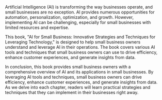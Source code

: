 

Artificial Intelligence (AI) is transforming the way businesses operate, and small businesses are no exception. AI provides numerous opportunities for automation, personalization, optimization, and growth. However, implementing AI can be challenging, especially for small businesses with limited resources and expertise.

This book, "AI for Small Business: Innovative Strategies and Techniques for Leveraging Technology," is designed to help small business owners understand and leverage AI in their operations. The book covers various AI tools and techniques that small business owners can use to drive efficiency, enhance customer experiences, and generate insights from data.

In conclusion, this book provides small business owners with a comprehensive overview of AI and its applications in small businesses. By leveraging AI tools and techniques, small business owners can drive efficiency, enhance customer experiences, and generate insights from data. As we delve into each chapter, readers will learn practical strategies and techniques that they can implement in their businesses right away.

